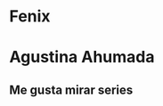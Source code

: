 # Fenix
<!DOCTYPE html>
<html>
<head>
    <meta charset='utf-8'>
    <title>Trabajando en equipo</title>
</head>
<body>
<h1>Agustina Ahumada</h1>
<h2>Me gusta mirar series</h2>
</body>
</html>